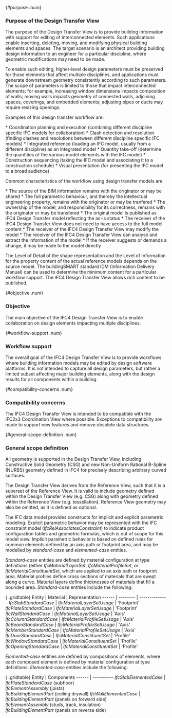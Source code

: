 {#purpose .num}
### Purpose of the Design Transfer View
The purpose of the Design Transfer View is to provide building information with support for editing of interconnected elements. Such applications enable inserting, deleting, moving, and modifying physical building elements and spaces. The target scenario is an architect providing building design information to an engineer for a particular discipline, where geometric modifications may need to be made.

To enable such editing, higher-level design parameters must be preserved for those elements that affect multiple disciplines, and applications must generate downstream geometry consistently according to such parameters. The scope of parameters is limited to those that impact interconnected elements: for example, increasing window dimensions impacts composition of walls; moving walls impacts geometry of connected walls, adjoining spaces, coverings, and embedded elements; adjusting pipes or ducts may require resizing openings.

Examples of this design transfer workflow are:

\* Coordination planning and execution (combining different discipline specific IFC models for collaboration)
\* Clash detection and resolution (finding clashes and resolutions between different discipline specific IFC models)
\* Integrated reference (loading an IFC model, usually from a different discipline) as an integrated model
\* Quantity take-off (determine the quantities of the various model elements with the IFC model)
\* Construction sequencing (taking the IFC model and associating it to a construction schedule)
\* Visual presentation (for presenting the IFC model to a broad audience)

Common characteristics of the workflow using design transfer models are:

\* The source of the BIM information remains with the originator or may be shared
\* The full parametric behaviour, and thereby the intellectual engineering property, remains with the originator or may be tranfered
\* The ownership of the model, and responsibility for its correctness, remains with the originator or may be transfered
\* The original model is published as IFC4 Design Transfer model reflecting the as-is status
\* The receiver of the IFC4 Design Transfer View does not need to have access to the full model content
\* The receiver of the IFC4 Design Transfer View may modify the model
\* The receiver of the IFC4 Design Transfer View can analyse and extract the information of the model
\* If the receiver suggests or demands a change, it may be made to the model directly

The Level of Detail of the shape representation and the Level of Information for the property content of the actual reference models depends on the source model. The buildingSMART standard IDM (Information Delivery Manual) can be used to determine the minimum content for a particular workflow support. The IFC4 Design Transfer View allows rich content to be published.

{#objective .num}
### Objective
The main objective of the IFC4 Design Transfer View is to enable collaboration on design elements impacting multiple disciplines.

{#workflow-support .num}
### Workflow support
The overall goal of the IFC4 Design Transfer View is to provide workflows where building information models may be edited by design software platforms. It is not intended to capture all design parameters, but rather a limited subset affecting major building elements, along with the design results for all components within a building.

{#compatibility-concerns .num}
### Compatibility concerns
The IFC4 Design Transfer View is intended to be compatible with the IFC2x3 Coordination View where possible. Exceptions to compatibility are made to support new features and remove obsolete data structures.

{#general-scope-definition .num}
### General scope definition
All geometry is supported in the Design Transfer View, including Constructive Solid Geometry (CSG) and new Non-Uniform Rational B-Spline (NURBS) geometry defined in IFC4 for precisely describing arbitrary curved surfaces.

The Design Transfer View derives from the Reference View, such that it is a superset of the Reference View. It is valid to include geometry defined within the Design Transfer View (e.g. CSG) along with geometry defined within the Reference View (e.g. tessellation). Reference View geometry may also be omitted, as it is defined as optional.

The IFC data model provides constructs for implicit and explicit parametric modeling. Explicit parametric behavior may be represented with the IFC constraint model (_IfcRelAssociatesConstraint_) to indicate product configuration tables and geometric formulas, which is out of scope for this model view. Implicit parametric behavior is based on defined rules for common elements defined by an axis path or footprint area, and may be modelled by _standard-case_ and _elemented-case_ entities.

_Standard-case_ entities are defined by material configuration at type definitions (either _IfcMaterialLayerSet_, _IfcMaterialProfileSet_, or _IfcMaterialConstituentSet_, which are applied to an axis path or footprint area. Material profiles define cross sections of materials that are swept along a curve. Material layers define thicknesses of materials that fill a bounded area. _Standard-case_ entities include the following:

{ .gridtable}
Entity | Material | Representation
------ | -------- | --------------
_IfcSlabStandardCase_ | _IfcMaterialLayerSetUsage_ | 'Footprint'
_IfcPlateStandardCase_ | _IfcMaterialLayerSetUsage_ | 'Footprint'
_IfcWallStandardCase_ | _IfcMaterialLayerSetUsage_ | 'Axis'
_IfcColumnStandardCase_ | _IfcMaterialProfileSetUsage_ | 'Axis'
_IfcBeamStandardCase_ | _IfcMaterialProfileSetUsage_ | 'Axis'
_IfcMemberStandardCase_ | _IfcMaterialProfileSetUsage_ | 'Axis'
_IfcDoorStandardCase_ | _IfcMaterialConstituentSet_ | 'Profile'
_IfcWindowStandardCase_ | _IfcMaterialConstituentSet_ | 'Profile'
_IfcOpeningStandardCase_ | _IfcMaterialConstituentSet_ | 'Profile'


_Elemented-case_ entities are defined by compositions of elements, where each composed element is defined by material configuration at type definitions. _Elemented-case_ entities include the following:

{ .gridtable}
Entity | Components
------ | ----------
_IfcSlabElementedCase_ | _IfcPlateStandardCase_ (subfloor)  
_IfcElementAssembly_ (joists)  
_IfcBuildingElementPart_ (ceiling drywall)
_IfcWallElementedCase_ | _IfcBuildingElementPart_ (panels on forward side)  
_IfcElementAssembly_ (studs, track, insulation)  
_IfcBuildingElementPart_ (panels on reverse side)
